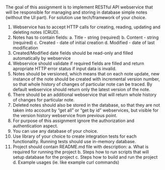 The goal of this assignment is to implement RESTful API webservice that will be responsible for
managing and storing in database simple notes (without the UI part). For solution use
tech/framework of your choice.
1. Webservice has to accept HTTP calls for creating, reading, updating and deleting notes
(CRUD).
2. Notes has to contain fields:
    a. Title - string (required)
    b. Content - string (required)
    c. Created - date of initial creation
    d. Modified - date of last modification
3. Created/Modified date fields should be read-only and filled automatically by webservice
4. Webservice should validate if required fields are filled and return apropriate HTTP error
status if input data is invalid.
5. Notes should be versioned, which means that on each note update, new instance of the
note should be created with incremental version number, so that whole history of
changes of particular note can be traced. By default webservice should return only the
latest version of the note.
6. There should be an additional webservice that will return whole history of changes for
particular note.
7. Deleted notes should also be stored in the database, so that they are not taken into
account by “get all” or “get by id” webservices, but visible for the version history
webservice from previous point.
8. For purpose of this assignment ignore the authorization and authentication aspect.
9. You can use any database of your choice.
10. Use library of your choice to create integration tests for each functionality. Running tests
should use in-memory database.
11. Project should contain README.md file with description:
    a. What is required for running the project
    b. Steps how to run scripts that will setup database for the project
    c. Steps how to build and run the project
    d. Example usages (ie. like example curl commands)